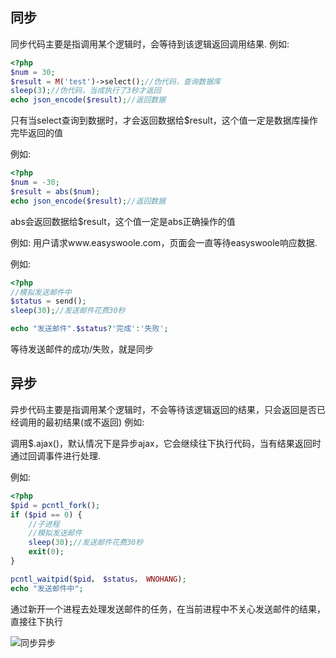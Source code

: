 ## 同步

同步代码主要是指调用某个逻辑时，会等待到该逻辑返回调用结果.
例如:

```php
<?php
$num = 30;
$result = M('test')->select();//伪代码，查询数据库
sleep(3);//伪代码，当成执行了3秒才返回
echo json_encode($result);//返回数据
```

只有当select查询到数据时，才会返回数据给$result，这个值一定是数据库操作完毕返回的值

例如:

```php
<?php
$num = -30;
$result = abs($num);
echo json_encode($result);//返回数据
```

abs会返回数据给$result，这个值一定是abs正确操作的值

例如:
用户请求www.easyswoole.com，页面会一直等待easyswoole响应数据.

例如:

```php
<?php
//模拟发送邮件中
$status = send();
sleep(30);//发送邮件花费30秒

echo "发送邮件".$status?'完成':'失败';
```

等待发送邮件的成功/失败，就是同步

## 异步

异步代码主要是指调用某个逻辑时，不会等待该逻辑返回的结果，只会返回是否已经调用的最初结果(或不返回)
例如:

调用$.ajax()，默认情况下是异步ajax，它会继续往下执行代码，当有结果返回时通过回调事件进行处理.

例如:

```php
<?php
$pid = pcntl_fork();
if ($pid == 0) {
    //子进程
    //模拟发送邮件
    sleep(30);//发送邮件花费30秒
    exit(0);
}

pcntl_waitpid($pid， $status， WNOHANG);
echo "发送邮件中";
```

通过新开一个进程去处理发送邮件的任务，在当前进程中不关心发送邮件的结果，直接往下执行

![同步异步](https://www.easyswoole.com/Images/Passage/NoobCourse/Async.png)